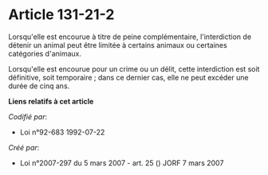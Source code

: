 # Article 131-21-2

Lorsqu'elle est encourue à titre de peine complémentaire, l'interdiction de détenir un animal peut être limitée à certains
animaux ou certaines catégories d'animaux.

Lorsqu'elle est encourue pour un crime ou un délit, cette interdiction est soit définitive, soit temporaire ; dans ce dernier
cas, elle ne peut excéder une durée de cinq ans.

**Liens relatifs à cet article**

_Codifié par_:

  - Loi n°92-683 1992-07-22

_Créé par_:

  - Loi n°2007-297 du 5 mars 2007 - art. 25 () JORF 7 mars 2007
